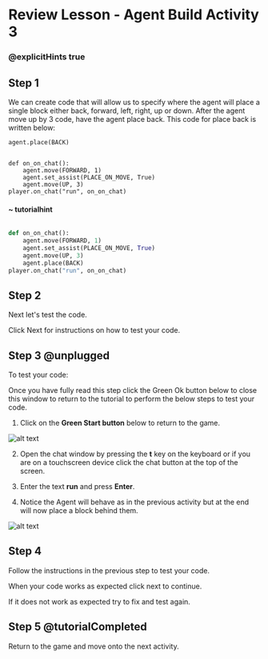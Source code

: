 # Review Lesson - Agent Build Activity 3
### @explicitHints true
  

## Step 1 

We can create code that will allow us to specify where the agent will place a single block either back, forward, left, right, up or down.
After the agent move up by 3 code, have the agent place back. This code for place back is written below:

    agent.place(BACK)

```template

def on_on_chat():
    agent.move(FORWARD, 1)
    agent.set_assist(PLACE_ON_MOVE, True)
    agent.move(UP, 3)
player.on_chat("run", on_on_chat)

```

#### ~ tutorialhint

```python

def on_on_chat():
    agent.move(FORWARD, 1)
    agent.set_assist(PLACE_ON_MOVE, True)
    agent.move(UP, 3)
    agent.place(BACK)
player.on_chat("run", on_on_chat)

```

## Step 2

Next let's test the code.

Click Next for instructions on how to test your code.
  

## Step 3 @unplugged

To test your code:

Once you have fully read this step click the Green Ok button below to close this window to return to the tutorial to perform the below steps to test your code.


1. Click on the **Green Start button** below to return to the game.

![alt text](https://introductionv3.codingcredentials.com/Lesson3/3.1.1/images/4.jpg?raw=true "Start")


2. Open the chat window by pressing the **t** key on the keyboard or if you are on a touchscreen device click the chat button at the top of the screen.

3. Enter the text **run** and press **Enter**.

4. Notice the Agent will behave as in the previous activity but at the end will now place a block behind them.

![alt text](https://introductionv3.codingcredentials.com/Lesson4/4.2.1/images/1.jpg?raw=true "Run")

  

## Step 4

Follow the instructions in the previous step to test your code.

When your code works as expected click next to continue.

If it does not work as expected try to fix and test again.

  

## Step 5 @tutorialCompleted

Return to the game and move onto the next activity.